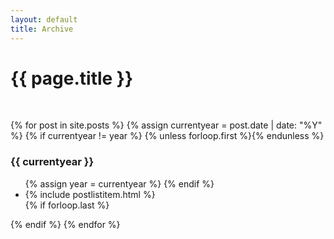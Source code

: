 ```yaml
---
layout: default
title: Archive
---
```


<h1>{{ page.title }}</h1>
<p>&nbsp;</p>
{% for post in site.posts %}
    {% assign currentyear = post.date | date: "%Y" %}
    {% if currentyear != year %}
      {% unless forloop.first %}</ul>{% endunless %}
      <h3 id={{ post.date | date:"%Y" }}>{{ currentyear }}</h3>
      <ul>
      {% assign year = currentyear %} 
    {% endif %}
        <li>{% include postlistitem.html %}</li>
    {% if forloop.last %}</ul>{% endif %}
{% endfor %}
